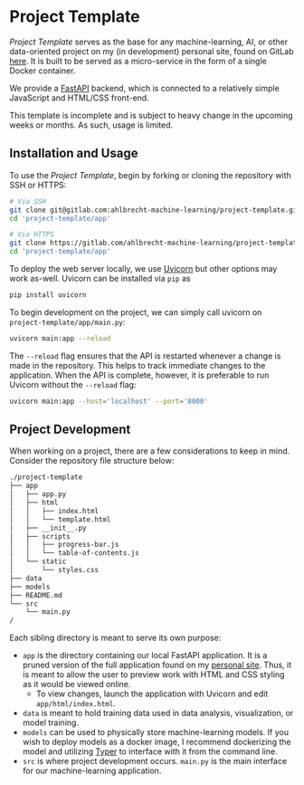 # Project Template

_Project Template_ serves as the base for any machine-learning, AI, or other data-oriented project on my (in development) personal site, found on GitLab [here](https://gitlab.com/ahlbrecht-machine-learning/site). It is built to be served as a micro-service in the form of a single Docker container.

We provide a [FastAPI](https://fastapi.tiangolo.com/) backend, which is connected to a relatively simple JavaScript and HTML/CSS front-end.

This template is incomplete and is subject to heavy change in the upcoming weeks or months. As such, usage is limited.

## Installation and Usage

To use the _Project Template_, begin by forking or cloning the repository with SSH or HTTPS:

```bash
# Via SSH
git clone git@gitlab.com:ahlbrecht-machine-learning/project-template.git
cd 'project-template/app'
```

```bash
# Via HTTPS
git clone https://gitlab.com/ahlbrecht-machine-learning/project-template.git
cd 'project-template/app'
```

To deploy the web server locally, we use [Uvicorn](https://www.uvicorn.org/) but other options may work as-well. Uvicorn can be installed via `pip` as

```bash
pip install uvicorn
```

To begin development on the project, we can simply call uvicorn on `project-template/app/main.py`:

```bash
uvicorn main:app --reload
```

The `--reload` flag ensures that the API is restarted whenever a change is made in the repository. This helps to track immediate changes to the application. When the API is complete, however, it is preferable to run Uvicorn without the `--reload` flag:

```bash
uvicorn main:app --host='localhost' --port='8000'
```

## Project Development

When working on a project, there are a few considerations to keep in mind. Consider the repository file structure below:

```bash
./project-template
├── app
│   ├── app.py
│   ├── html
│   │   ├── index.html
│   │   └── template.html
│   ├── __init__.py
│   ├── scripts
│   │   ├── progress-bar.js
│   │   └── table-of-contents.js
│   └── static
│       └── styles.css
├── data
├── models
├── README.md
└── src
    └── main.py
/
```

Each sibling directory is meant to serve its own purpose:

- `app` is the directory containing our local FastAPI application. It is a pruned version of the full application found on my [personal site](https://gitlab.com/ahlbrecht-machine-learning/site). Thus, it is meant to allow the user to preview work with HTML and CSS styling as it would be viewed online.
  - To view changes, launch the application with Uvicorn and edit `app/html/index.html`.
- `data` is meant to hold training data used in data analysis, visualization, or model training.
- `models` can be used to physically store machine-learning models. If you wish to deploy models as a docker image, I recommend dockerizing the model and utilizing [Typer](https://typer.tiangolo.com/) to interface with it from the command line.
- `src` is where project development occurs. `main.py` is the main interface for our machine-learning application.
